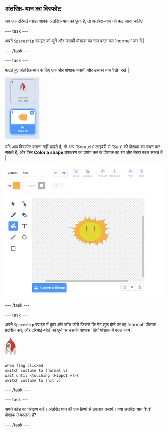 ## अंतरिक्ष-यान का विस्फोट

जब एक दरियाई-घोड़ा आपके अंतरिक्ष-यान को छूता है, तो अंतरिक्ष-यान को फट जाना चाहिए!

\--- task \---

अपने `Spaceship` स्प्राइट को चुनें और उसकी पोशाक का नाम बदल कर 'normal' कर दें |

\--- /task \---

\--- task \---

फटते हुए अंतरिक्ष-यान के लिए एक और पोशाक बनायें, और उसका नाम 'hit' रखें |

![स्क्रीनशॉट](images/invaders-spaceship-costumes.png)

यदि आप विस्फोट बनाना नहीं चाहते हैं, तो आप 'Scratch' लाइब्रेरी से 'Sun' की पोशाक का चयन कर सकते हैं, और फिर **Color a shape** उपकरण का प्रयोग कर के पोशाक का रंग और चेहरा बदल सकते हैं |

![स्क्रीनशॉट](images/invaders-sun.png)

\--- /task \---

\--- task \---

अपने `Spaceship` स्प्राइट में कुछ और कोड जोड़ें जिससे कि गेम शुरू होने पर वह 'normal' पोशाक प्रदर्शित करे, और दरियाई-घोड़े को छूने पर उसकी पोशाक 'hit' पोशाक में बदल जाये |

![रॉकेट स्प्राइट](images/rocket-sprite.png)

```blocks3
when flag clicked
switch costume to (normal v)
wait until <touching (Hippo1 v)>?
switch costume to (hit v)
```

\--- /task \---

\--- task \---

अपने कोड का परीक्षण करें। अंतरिक्ष यान की एक हिप्पो से टकराव करायें। क्या अंतरिक्ष यान 'hit' पोशाक में बदलता है?

\--- /task \---